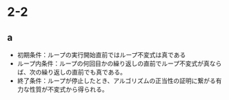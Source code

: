 # 2-2
## a
* 初期条件：ループの実行開始直前ではループ不変式は真である
* ループ内条件：ループの何回目かの繰り返しの直前でループ不変式が真ならば、次の繰り返しの直前でも真である。
* 終了条件：ループが停止したとき、アルゴリズムの正当性の証明に繋がる有力な性質が不変式から得られる。

## 


